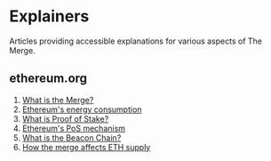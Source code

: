 # Explainers

Articles providing accessible explanations for various aspects of The Merge.

## ethereum.org
1) [What is the Merge?](https://ethereum.org/en/upgrades/merge)
2) [Ethereum's energy consumption](https://ethereum.org/en/energy-consumption)
3) [What is Proof of Stake?](https://ethereum.org/en/developers/docs/consensus-mechanisms/pos)
4) [Ethereum's PoS mechanism](https://ethereum.org/en/developers/docs/consensus-mechanisms/pos/gasper)
5) [What is the Beacon Chain?](https://ethereum.org/en/upgrades/beacon-chain)
6) [How the merge affects ETH supply](https://ethereum.org/en/upgrades/merge/issuance/#how-the-merge-impacts-ETH-supply)